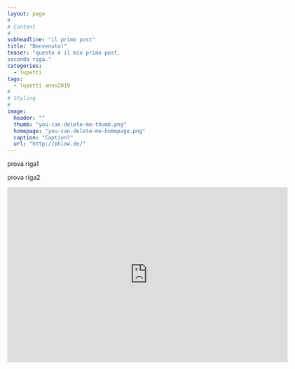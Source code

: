 ```yaml
---
layout: page
#
# Content
#
subheadline: "il primo post"
title: "Benvenuto!"
teaser: "questo è il mio primo post. 
seconda riga."
categories:
  - lupetti
tags:
  - lupetti anno2019
#
# Styling
#
image:
  header: ""
  thumb: "you-can-delete-me-thumb.png"
  homepage: "you-can-delete-me-homepage.png"
  caption: "Caption?"
  url: "http://phlow.de/"
---
```

prova riga1

prova riga2

<iframe width=640 height=400 seamless frameborder=0 scrolling=no src="https://photos.app.goo.gl/5ktR9aCuS6AUMngZ8"></iframe>

